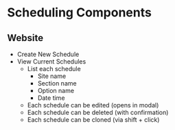 # Scheduling Components

## Website

- Create New Schedule
- View Current Schedules
  - List each schedule
    - Site name
    - Section name
    - Option name
    - Date time
  - Each schedule can be edited (opens in modal)
  - Each schedule can be deleted (with confirmation)
  - Each schedule can be cloned (via shift + click)
